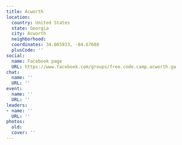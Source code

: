 ```yaml
---
title: Acworth
location:
  country: United States
  state: Georgia
  city: Acworth
  neighborhood: 
  coordinates: 34.065933, -84.67688
  plusCode: ''
social:
  name: Facebook page
  URL: https://www.facebook.com/groups/free.code.camp.acworth.ga
chat:
  name: ''
  URL: ''
event:
  name: ''
  URL: ''
leaders:
- name: ''
  URL: ''
photos:
  old: 
  cover: ''
---
```

